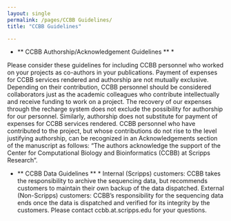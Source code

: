 ```yaml
--- 
layout: single
permalink: /pages/CCBB Guidelines/
title: "CCBB Guidelines"

---
```


* ** CCBB Authorship/Acknowledgement Guidelines ** *
  
Please consider these guidelines for including CCBB personnel who worked on your projects as co-authors in your publications.
Payment of expenses for CCBB services rendered and authorship are not mutually exclusive. Depending on their contribution, CCBB personnel should be considered
collaborators just as the academic colleagues who contribute intellectually and receive funding to work on a project. 
The recovery of our expenses through the recharge system does not exclude the possibility for authorship for our personnel. 
Similarly, authorship does not substitute for payment of expenses for CCBB services rendered.
CCBB personnel who have contributed to the project, but whose contributions do not rise to the level justifying authorship, can be recognized in an Acknowledgements
section of the manuscript as follows:
“The authors acknowledge the support of the Center for Computational Biology and Bioinformatics (CCBB) at Scripps Research”.

* ** CCBB Data Guidelines ** *
Internal (Scripps) customers: CCBB takes the responsibility to archive the sequencing data, but recommends customers to maintain their own backup of the data dispatched.
External (Non-Scripps) customers: CCBB’s responsibility for the sequencing data ends once the data is dispatched and verified for its integrity by the customers.
Please contact ccbb.at.scripps.edu for your questions.
